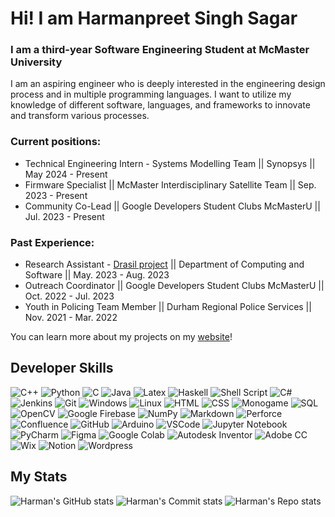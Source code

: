 # Hi! I am Harmanpreet Singh Sagar

### I am a third-year Software Engineering Student at McMaster University

I am an aspiring engineer who is deeply interested in the engineering design process and in multiple programming languages. I want to utilize my knowledge of different software, languages, and frameworks to innovate and transform various processes.

### Current positions:
- Technical Engineering Intern - Systems Modelling Team || Synopsys || May 2024 - Present
- Firmware Specialist || McMaster Interdisciplinary Satellite Team || Sep. 2023 - Present
- Community Co-Lead || Google Developers Student Clubs McMasterU || Jul. 2023 - Present

### Past Experience:
- Research Assistant - [Drasil project](https://github.com/JacquesCarette/Drasil) || Department of Computing and Software || May. 2023 - Aug. 2023
- Outreach Coordinator || Google Developers Student Clubs McMasterU || Oct. 2022 - Jul. 2023
- Youth in Policing Team Member || Durham Regional Police Services || Nov. 2021 - Mar. 2022

You can learn more about my projects on my [website](https://harmanpreetsagar.wixsite.com/website/portfolio)!

## Developer Skills

![C++](https://img.shields.io/badge/c++-%2300599C.svg?style=for-the-badge&logo=c%2B%2B&logoColor=white)
![Python](https://img.shields.io/badge/Python-3776AB.svg?style=for-the-badge&logo=Python&logoColor=white)
![C](https://img.shields.io/badge/C-A8B9CC.svg?style=for-the-badge&logo=C&logoColor=black)
![Java](https://img.shields.io/badge/java-%23ED8B00.svg?style=for-the-badge&logo=openjdk&logoColor=white)
![Latex](https://img.shields.io/badge/LaTeX-008080.svg?style=for-the-badge&logo=LaTeX&logoColor=white)
![Haskell](https://img.shields.io/badge/Haskell-5D4F85.svg?style=for-the-badge&logo=Haskell&logoColor=white)
![Shell Script](https://img.shields.io/badge/shell_script-%23121011.svg?style=for-the-badge&logo=gnu-bash&logoColor=white)
![C#](https://img.shields.io/badge/c%23-%23239120.svg?style=for-the-badge&logo=csharp&logoColor=white)
![Jenkins](https://img.shields.io/badge/Jenkins-D24939.svg?style=for-the-badge&logo=Jenkins&logoColor=white)
![Git](https://img.shields.io/badge/Git-F05032.svg?style=for-the-badge&logo=Git&logoColor=white)
![Windows](https://img.shields.io/badge/Windows-0078D6.svg?style=for-the-badge&logo=Windows&logoColor=white)
![Linux](https://img.shields.io/badge/Linux-FCC624.svg?style=for-the-badge&logo=Linux&logoColor=black)
![HTML](https://img.shields.io/badge/HTML5-E34F26.svg?style=for-the-badge&logo=HTML5&logoColor=white)
![CSS](https://img.shields.io/badge/CSS3-1572B6.svg?style=for-the-badge&logo=CSS3&logoColor=white)
![Monogame](https://img.shields.io/badge/MonoGame-E73C00.svg?style=for-the-badge&logo=MonoGame&logoColor=white)
![SQL](https://img.shields.io/badge/SQLite-003B57.svg?style=for-the-badge&logo=SQLite&logoColor=white)
![OpenCV](https://img.shields.io/badge/OpenCV-5C3EE8.svg?style=for-the-badge&logo=OpenCV&logoColor=white)
![Google Firebase](https://img.shields.io/badge/Firebase-FFCA28.svg?style=for-the-badge&logo=Firebase&logoColor=black)
![NumPy](https://img.shields.io/badge/NumPy-013243.svg?style=for-the-badge&logo=NumPy&logoColor=white)
![Markdown](https://img.shields.io/badge/Markdown-000000.svg?style=for-the-badge&logo=Markdown&logoColor=white)
![Perforce](https://img.shields.io/badge/Perforce-404040.svg?style=for-the-badge&logo=Perforce&logoColor=white)
![Confluence](https://img.shields.io/badge/Confluence-172B4D.svg?style=for-the-badge&logo=Confluence&logoColor=white)
![GitHub](https://img.shields.io/badge/GitHub-181717.svg?style=for-the-badge&logo=GitHub&logoColor=white)
![Arduino](https://img.shields.io/badge/Arduino-00979D.svg?style=for-the-badge&logo=Arduino&logoColor=white)
![VSCode](https://img.shields.io/badge/Visual%20Studio%20Code-007ACC.svg?style=for-the-badge&logo=Visual-Studio-Code&logoColor=white)
![Jupyter Notebook](https://img.shields.io/badge/Jupyter-F37626.svg?style=for-the-badge&logo=Jupyter&logoColor=white)
![PyCharm](https://img.shields.io/badge/PyCharm-000000.svg?style=for-the-badge&logo=PyCharm&logoColor=white)
![Figma](https://img.shields.io/badge/Figma-F24E1E.svg?style=for-the-badge&logo=Figma&logoColor=white)
![Google Colab](https://img.shields.io/badge/Google%20Colab-F9AB00.svg?style=for-the-badge&logo=Google-Colab&logoColor=white)
![Autodesk Inventor](https://img.shields.io/badge/Autodesk-000000.svg?style=for-the-badge&logo=Autodesk&logoColor=white)
![Adobe CC](https://img.shields.io/badge/Adobe%20Creative%20Cloud-DA1F26.svg?style=for-the-badge&logo=Adobe-Creative-Cloud&logoColor=white)
![Wix](https://img.shields.io/badge/Wix-0C6EFC.svg?style=for-the-badge&logo=Wix&logoColor=white)
![Notion](https://img.shields.io/badge/Notion-000000.svg?style=for-the-badge&logo=Notion&logoColor=white)
![Wordpress](https://img.shields.io/badge/WordPress-21759B.svg?style=for-the-badge&logo=WordPress&logoColor=white)

## My Stats

![Harman's GitHub stats](https://github-profile-summary-cards.vercel.app/api/cards/stats?username=harmanpreet-sagar&theme=2077)
![Harman's Commit stats](https://github-profile-summary-cards.vercel.app/api/cards/most-commit-language?username=harmanpreet-sagar&theme=2077)
![Harman's Repo stats](https://github-profile-summary-cards.vercel.app/api/cards/repos-per-language?username=harmanpreet-sagar&theme=2077)
